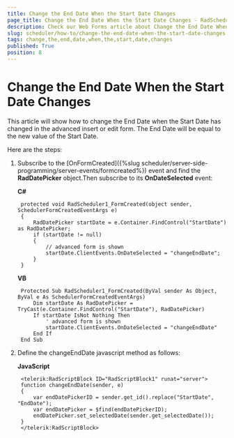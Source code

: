 ```yaml
---
title: Change the End Date When the Start Date Changes
page_title: Change the End Date When the Start Date Changes - RadScheduler
description: Check our Web Forms article about Change the End Date When the Start Date Changes.
slug: scheduler/how-to/change-the-end-date-when-the-start-date-changes
tags: change,the,end,date,when,the,start,date,changes
published: True
position: 8
---
```


# Change the End Date When the Start Date Changes



This article will show how to change the End Date when the Start Date has changed in the advanced insert or edit form. The End Date will be equal to the new value of the Start Date.

Here are the steps:

1. Subscribe to the [OnFormCreated]({%slug scheduler/server-side-programming/server-events/formcreated%}) event and find the **RadDatePicker** object.Then subscribe to its **OnDateSelected** event:

	**C#**
	     
		protected void RadScheduler1_FormCreated(object sender, SchedulerFormCreatedEventArgs e)
		{    
			RadDatePicker startDate = e.Container.FindControl("StartDate") as RadDatePicker;    
			if (startDate != null)    
			{        
				// advanced form is shown        
				startDate.ClientEvents.OnDateSelected = "changeEndDate";    
			}
		}
				

	**VB**
	
		Protected Sub RadScheduler1_FormCreated(ByVal sender As Object, ByVal e As SchedulerFormCreatedEventArgs)
			Dim startDate As RadDatePicker = TryCast(e.Container.FindControl("StartDate"), RadDatePicker)
			If startDate IsNot Nothing Then
				' advanced form is shown  
				startDate.ClientEvents.OnDateSelected = "changeEndDate"
			End If
		End Sub
	
2. Define the changeEndDate javascript method as follows:

	**JavaScript**
	     
		<telerik:RadScriptBlock ID="RadScriptBlock1" runat="server">
		function changeEndDate(sender, e)
		{    
			var endDatePickerID = sender.get_id().replace("StartDate", "EndDate");    
			var endDatePicker = $find(endDatePickerID);    
			endDatePicker.set_selectedDate(sender.get_selectedDate());
		}
		</telerik:RadScriptBlock>
				

